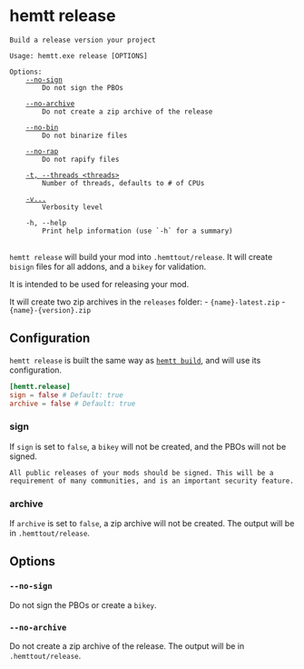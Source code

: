 # hemtt release

<pre><code>Build a release version your project

Usage: hemtt.exe release [OPTIONS]

Options:
    <a href="#--no-sign">--no-sign</a>
        Do not sign the PBOs

    <a href="#--no-archive">--no-archive</a>
        Do not create a zip archive of the release

    <a href="commands-build.md#--no-bin">--no-bin</a>
        Do not binarize files

    <a href="commands-build.md#--no-rapify">--no-rap</a>
        Do not rapify files

    <a href="commands.md#-t---threads">-t, --threads &lt;threads&gt;</a>
        Number of threads, defaults to # of CPUs

    <a href="commands.md#-v">-v...</a>
        Verbosity level

    -h, --help
        Print help information (use `-h` for a summary)
</code>
</pre>

`hemtt release` will build your mod into `.hemttout/release`. It will create `bisign` files for all addons, and a `bikey` for validation.

It is intended to be used for releasing your mod.

It will create two zip archives in the `releases` folder:
    - `{name}-latest.zip`
    - `{name}-{version}.zip`

## Configuration

`hemtt release` is built the same way as [`hemtt build`](commands-build.md), and will use its configuration.

```toml
[hemtt.release]
sign = false # Default: true
archive = false # Default: true
```

### sign

If `sign` is set to `false`, a `bikey` will not be created, and the PBOs will not be signed.

```admonish danger
All public releases of your mods should be signed. This will be a requirement of many communities, and is an important security feature.
```

### archive

If `archive` is set to `false`, a zip archive will not be created. The output will be in `.hemttout/release`.

## Options

### `--no-sign`

Do not sign the PBOs or create a `bikey`.

### `--no-archive`

Do not create a zip archive of the release. The output will be in `.hemttout/release`.

